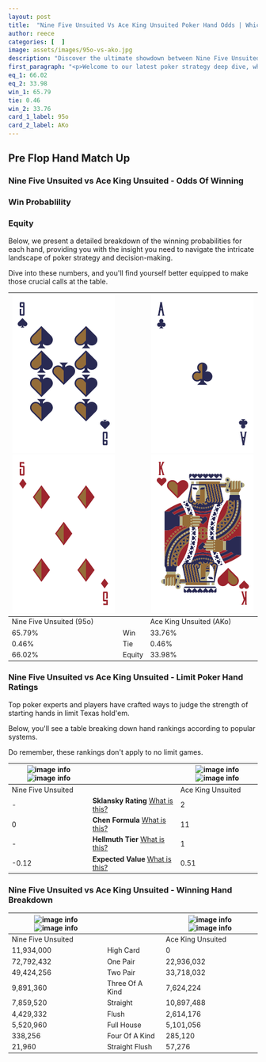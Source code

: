 ```yaml
---
layout: post
title:  "Nine Five Unsuited Vs Ace King Unsuited Poker Hand Odds | Which Is The Better Hand In Poker? A Complete Guide"
author: reece
categories: [  ]
image: assets/images/95o-vs-ako.jpg
description: "Discover the ultimate showdown between Nine Five Unsuited and Ace King Unsuited in poker! Uncover the odds, strategies, and scenarios where one hand triumphs over the other. Get ready to up your poker game with this thrilling analysis."
first_paragraph: "<p>Welcome to our latest poker strategy deep dive, where we're pitting two distinct hands against each other in a high-stakes showdown: Nine Five Unsuited vs Ace King Unsuited.</p><p>In the dynamic world of poker, every decision counts, and knowing which hand holds the upper hand is key to your success at the table.</p><p>In this article, we'll dissect these two hands, explore the scenarios where one dominates the other, and equip you with the knowledge to make strategic choices that can tip the odds in your favor.</p><p>Get ready to unravel the intriguing dynamics of these poker hands and elevate your game to new heights.</p>"
eq_1: 66.02
eq_2: 33.98
win_1: 65.79
tie: 0.46
win_2: 33.76
card_1_label: 95o
card_2_label: AKo
---
```




[comment]: # (sp0)

## Pre Flop Hand Match Up

<div class="table hand-ratings" markdown="1"> 



### Nine Five Unsuited vs Ace King Unsuited - Odds Of Winning


  
<div class="row graphs"> 
<div class="col-lg-6">
    <h3>Win Probablility</h3>
    <canvas id="WinChart"></canvas>
</div>
<div class="col-lg-6">
    <h3>Equity</h3>
    <canvas id="EquityChart"></canvas>
</div>
</div>

  Below, we present a detailed breakdown of the winning probabilities for each hand, providing you with the insight you need to navigate the intricate landscape of poker strategy and decision-making. 

Dive into these numbers, and you'll find yourself better equipped to make those crucial calls at the table.


    
| ![image info](assets/images/hand1/9.png) ![image info](assets/images/hand1/5o.png) |  | ![image info](assets/images/hand2/a.png) ![image info](assets/images/hand2/ko.png) |
| -------- | -------- | -------- |
| Nine Five Unsuited (95o) |  | Ace King Unsuited (AKo) |
| 65.79% | Win | 33.76% |
| 0.46% | Tie | 0.46% |
| 66.02% | Equity | 33.98% |




[comment]: # (sp1)



### Nine Five Unsuited vs Ace King Unsuited - Limit Poker Hand Ratings

Top poker experts and players have crafted ways to judge the strength of starting hands in limit Texas hold'em. 

Below, you'll see a table breaking down hand rankings according to popular systems. 

Do remember, these rankings don't apply to no limit games.


    
| ![image info](https://www.riverpairs.com/assets/images/hand1/9.png) ![image info](https://www.riverpairs.com/assets/images/hand1/5o.png) |  | ![image info](https://www.riverpairs.com/assets/images/hand2/a.png) ![image info](https://www.riverpairs.com/assets/images/hand2/ko.png) |
| -------- | -------- | -------- |
| Nine Five Unsuited |  | Ace King Unsuited |
| - | **Sklansky Rating** [What is this?](/sklansky-rating-explained) | 2 |
| 0 | **Chen Formula** [What is this?](/chen-formula-explained) | 11 |
| - | **Hellmuth Tier** [What is this?](/Hellmuth-tier-explained) | 1 |
| -0.12 | **Expected Value** [What is this?](/expected-value-explained) | 0.51 |




[comment]: # (sp2)



### Nine Five Unsuited vs Ace King Unsuited - Winning Hand Breakdown


    
| ![image info](https://www.riverpairs.com/assets/images/hand1/9.png) ![image info](https://www.riverpairs.com/assets/images/hand1/5o.png) |  | ![image info](https://www.riverpairs.com/assets/images/hand2/a.png) ![image info](https://www.riverpairs.com/assets/images/hand2/ko.png) |
| -------- | -------- | -------- |
| Nine Five Unsuited |  | Ace King Unsuited |
| 11,934,000 | High Card | 0 |
| 72,792,432 | One Pair | 22,936,032 |
| 49,424,256 | Two Pair | 33,718,032 |
| 9,891,360 | Three Of A Kind | 7,624,224 |
| 7,859,520 | Straight | 10,897,488 |
| 4,429,332 | Flush | 2,614,176 |
| 5,520,960 | Full House | 5,101,056 |
| 338,256 | Four Of A Kind | 285,120 |
| 21,960 | Straight Flush | 57,276 |




[comment]: # (sp3)



</div>

[comment]: # (sp4)



[comment]: # (sp5)

